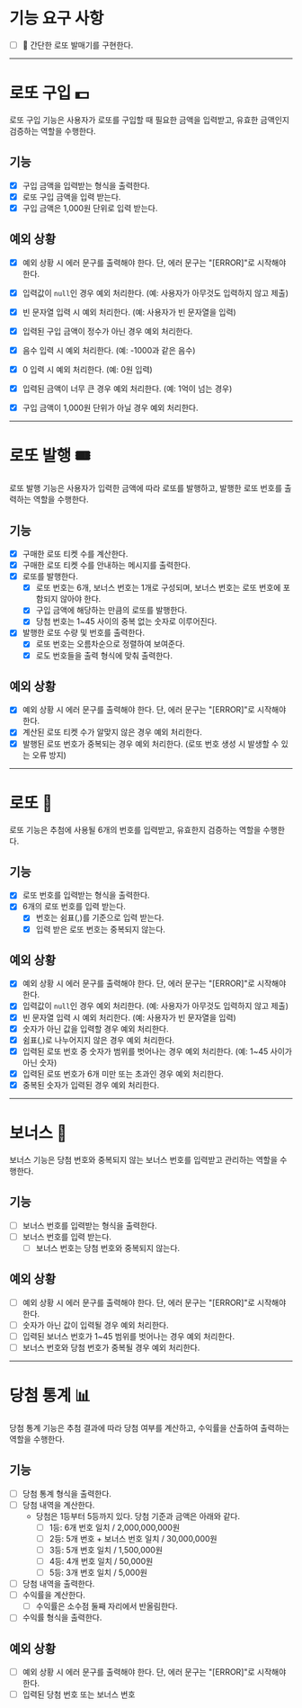 # 기능 요구 사항
- [ ] 🎰 간단한 로또 발매기를 구현한다.

---

# 로또 구입 💵
로또 구입 기능은 사용자가 로또를 구입할 때 필요한 금액을 입력받고, 유효한 금액인지 검증하는 역할을 수행한다.

## 기능

- [x] 구입 금액을 입력받는 형식을 출력한다.
- [x] 로또 구입 금액을 입력 받는다.
- [x] 구입 금액은 1,000원 단위로 입력 받는다.

## 예외 상황
- [x] 예외 상황 시 에러 문구를 출력해야 한다. 단, 에러 문구는 "[ERROR]"로 시작해야 한다.
- [x] 입력값이 `null`인 경우 예외 처리한다. (예: 사용자가 아무것도 입력하지 않고 제출)
- [x] 빈 문자열 입력 시 예외 처리한다. (예: 사용자가 빈 문자열을 입력)
- [x] 입력된 구입 금액이 정수가 아닌 경우 예외 처리한다.
- [x] 음수 입력 시 예외 처리한다. (예: -1000과 같은 음수)
- [x] 0 입력 시 예외 처리한다. (예: 0원 입력)
- [x] 입력된 금액이 너무 큰 경우 예외 처리한다. (예: 1억이 넘는 경우)
- [x] 구입 금액이 1,000원 단위가 아닐 경우 예외 처리한다.


---

# 로또 발행 🎟️
로또 발행 기능은 사용자가 입력한 금액에 따라 로또를 발행하고, 발행한 로또 번호를 출력하는 역할을 수행한다.

## 기능

- [x] 구매한 로또 티켓 수를 계산한다.
- [x] 구매한 로또 티켓 수를 안내하는 메시지를 출력한다.
- [x] 로또를 발행한다.
  - [x] 로또 번호는 6개, 보너스 번호는 1개로 구성되며, 보너스 번호는 로또 번호에 포함되지 않아야 한다.
  - [x] 구입 금액에 해당하는 만큼의 로또를 발행한다.
  - [x] 당첨 번호는 1~45 사이의 중복 없는 숫자로 이루어진다.
- [x] 발행한 로또 수량 및 번호를 출력한다.
  - [x] 로또 번호는 오름차순으로 정렬하여 보여준다.
  - [x] 로도 번호들을 출력 형식에 맞춰 출력한다.

## 예외 상황
- [x] 예외 상황 시 에러 문구를 출력해야 한다. 단, 에러 문구는 "[ERROR]"로 시작해야 한다.
- [x] 계산된 로또 티켓 수가 알맞지 않은 경우 예외 처리한다.
- [x] 발행된 로또 번호가 중복되는 경우 예외 처리한다. (로또 번호 생성 시 발생할 수 있는 오류 방지)

---

# 로또 🎯
로또 기능은 추첨에 사용될 6개의 번호를 입력받고, 유효한지 검증하는 역할을 수행한다.

## 기능

- [x] 로또 번호를 입력받는 형식을 출력한다.
- [x] 6개의 로또 번호를 입력 받는다.
  - [x] 번호는 쉼표(,)를 기준으로 입력 받는다.
  - [x] 입력 받은 로또 번호는 중복되지 않는다.

## 예외 상황
- [x] 예외 상황 시 에러 문구를 출력해야 한다. 단, 에러 문구는 "[ERROR]"로 시작해야 한다.
- [x] 입력값이 `null`인 경우 예외 처리한다. (예: 사용자가 아무것도 입력하지 않고 제출)
- [x] 빈 문자열 입력 시 예외 처리한다. (예: 사용자가 빈 문자열을 입력)
- [x] 숫자가 아닌 값을 입력할 경우 예외 처리한다.
- [x] 쉼표(,)로 나누어지지 않은 경우 예외 처리한다. 
- [x] 입력된 로또 번호 중 숫자가 범위를 벗어나는 경우 예외 처리한다. (예: 1~45 사이가 아닌 숫자)
- [x] 입력된 로또 번호가 6개 미만 또는 초과인 경우 예외 처리한다.
- [x] 중복된 숫자가 입력된 경우 예외 처리한다.
---

# 보너스 🎁
보너스 기능은 당첨 번호와 중복되지 않는 보너스 번호를 입력받고 관리하는 역할을 수행한다.

## 기능

- [ ] 보너스 번호를 입력받는 형식을 출력한다.
- [ ] 보너스 번호를 입력 받는다.
  - [ ] 보너스 번호는 당첨 번호와 중복되지 않는다.

## 예외 상황
- [ ] 예외 상황 시 에러 문구를 출력해야 한다. 단, 에러 문구는 "[ERROR]"로 시작해야 한다.
- [ ] 숫자가 아닌 값이 입력될 경우 예외 처리한다.
- [ ] 입력된 보너스 번호가 1~45 범위를 벗어나는 경우 예외 처리한다.
- [ ] 보너스 번호와 당첨 번호가 중복될 경우 예외 처리한다.

---

# 당첨 통계 📊
당첨 통계 기능은 추첨 결과에 따라 당첨 여부를 계산하고, 수익률을 산출하여 출력하는 역할을 수행한다.

## 기능

- [ ] 당첨 통계 형식을 출력한다.
- [ ] 당첨 내역을 계산한다.
  - 당첨은 1등부터 5등까지 있다. 당첨 기준과 금액은 아래와 같다.
    - [ ] 1등: 6개 번호 일치 / 2,000,000,000원
    - [ ] 2등: 5개 번호 + 보너스 번호 일치 / 30,000,000원
    - [ ] 3등: 5개 번호 일치 / 1,500,000원
    - [ ] 4등: 4개 번호 일치 / 50,000원
    - [ ] 5등: 3개 번호 일치 / 5,000원
- [ ] 당첨 내역을 출력한다.
- [ ] 수익률을 계산한다.
  - [ ] 수익률은 소수점 둘째 자리에서 반올림한다.
- [ ] 수익률 형식을 출력한다.

## 예외 상황
- [ ] 예외 상황 시 에러 문구를 출력해야 한다. 단, 에러 문구는 "[ERROR]"로 시작해야 한다.
- [ ] 입력된 당첨 번호 또는 보너스 번호
